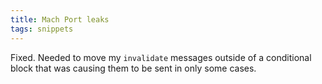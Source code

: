 ```yaml
---
title: Mach Port leaks
tags: snippets
---
```


Fixed. Needed to move my `invalidate` messages outside of a conditional block that was causing them to be sent in only some cases.
